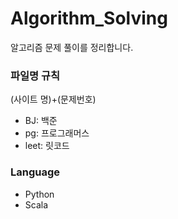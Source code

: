 # Algorithm_Solving
알고리즘 문제 풀이를 정리합니다.   
   

### 파일명 규칙   
(사이트 명)+(문제번호)   

- BJ: 백준
- pg: 프로그래머스
- leet: 릿코드

### Language
- Python
- Scala
